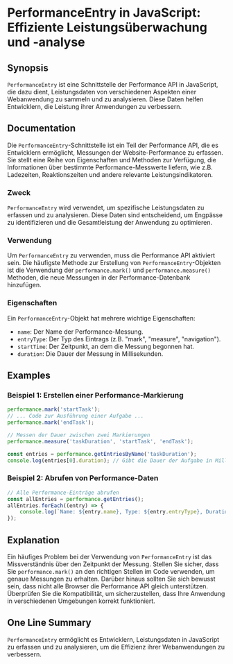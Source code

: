<!--
Meta Description: # PerformanceEntry in JavaScript: Effiziente Leistungsüberwachung und -analyse ## Synopsis `PerformanceEntry` ist eine Schnittstelle der Performance A...
Meta Keywords: performance, die, der, performanceentry, und
-->

# PerformanceEntry in JavaScript: Effiziente Leistungsüberwachung und -analyse

## Synopsis
`PerformanceEntry` ist eine Schnittstelle der Performance API in JavaScript, die dazu dient, Leistungsdaten von verschiedenen Aspekten einer Webanwendung zu sammeln und zu analysieren. Diese Daten helfen Entwicklern, die Leistung ihrer Anwendungen zu verbessern.

## Documentation
Die `PerformanceEntry`-Schnittstelle ist ein Teil der Performance API, die es Entwicklern ermöglicht, Messungen der Website-Performance zu erfassen. Sie stellt eine Reihe von Eigenschaften und Methoden zur Verfügung, die Informationen über bestimmte Performance-Messwerte liefern, wie z.B. Ladezeiten, Reaktionszeiten und andere relevante Leistungsindikatoren.

### Zweck
`PerformanceEntry` wird verwendet, um spezifische Leistungsdaten zu erfassen und zu analysieren. Diese Daten sind entscheidend, um Engpässe zu identifizieren und die Gesamtleistung der Anwendung zu optimieren.

### Verwendung
Um `PerformanceEntry` zu verwenden, muss die Performance API aktiviert sein. Die häufigste Methode zur Erstellung von `PerformanceEntry`-Objekten ist die Verwendung der `performance.mark()` und `performance.measure()` Methoden, die neue Messungen in der Performance-Datenbank hinzufügen.

### Eigenschaften
Ein `PerformanceEntry`-Objekt hat mehrere wichtige Eigenschaften:
- `name`: Der Name der Performance-Messung.
- `entryType`: Der Typ des Eintrags (z.B. "mark", "measure", "navigation").
- `startTime`: Der Zeitpunkt, an dem die Messung begonnen hat.
- `duration`: Die Dauer der Messung in Millisekunden.

## Examples

### Beispiel 1: Erstellen einer Performance-Markierung
```javascript
performance.mark('startTask');
// ... Code zur Ausführung einer Aufgabe ...
performance.mark('endTask');

// Messen der Dauer zwischen zwei Markierungen
performance.measure('taskDuration', 'startTask', 'endTask');

const entries = performance.getEntriesByName('taskDuration');
console.log(entries[0].duration); // Gibt die Dauer der Aufgabe in Millisekunden aus.
```

### Beispiel 2: Abrufen von Performance-Daten
```javascript
// Alle Performance-Einträge abrufen
const allEntries = performance.getEntries();
allEntries.forEach((entry) => {
    console.log(`Name: ${entry.name}, Type: ${entry.entryType}, Duration: ${entry.duration}`);
});
```

## Explanation
Ein häufiges Problem bei der Verwendung von `PerformanceEntry` ist das Missverständnis über den Zeitpunkt der Messung. Stellen Sie sicher, dass Sie `performance.mark()` an den richtigen Stellen im Code verwenden, um genaue Messungen zu erhalten. Darüber hinaus sollten Sie sich bewusst sein, dass nicht alle Browser die Performance API gleich unterstützen. Überprüfen Sie die Kompatibilität, um sicherzustellen, dass Ihre Anwendung in verschiedenen Umgebungen korrekt funktioniert.

## One Line Summary
`PerformanceEntry` ermöglicht es Entwicklern, Leistungsdaten in JavaScript zu erfassen und zu analysieren, um die Effizienz ihrer Webanwendungen zu verbessern.